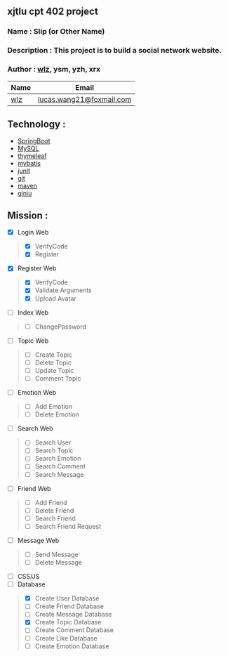## xjtlu cpt 402 project

### Name : Slip (or Other Name)

### Description : This project is to build a social network website.

### Author : [wlz](https://www.github.com/wanglz111), ysm, yzh, xrx
| Name | Email |
| ---- | ----- |
| [wlz](https://www.github.com/wanglz111) | [lucas.wang21@foxmail.com](mailto:lucas.wang21@foxmail.com) |




## Technology :
- [SpringBoot](https://spring.io/projects/spring-boot)
- [MySQL](https://www.mysql.com/)
- [thymeleaf](https://www.thymeleaf.org/)
- [mybatis](https://www.mybatis.org/)
- [junit](https://junit.org/)
- [git](https://git-scm.com/)
- [maven](https://maven.apache.org/)
- [qiniu](https://www.qiniu.com/)


## Mission :
- [x] Login Web
> - [x] VerifyCode
> - [x] Register
- [x] Register Web
> - [x] VerifyCode
> - [x] Validate Arguments
> - [x] Upload Avatar
- [ ] Index Web
> - [ ] ChangePassword
- [ ] Topic Web
> - [ ] Create Topic
> - [ ] Delete Topic
> - [ ] Update Topic
> - [ ] Comment Topic
- [ ] Emotion Web
> - [ ] Add Emotion
> - [ ] Delete Emotion
- [ ] Search Web
> - [ ] Search User
> - [ ] Search Topic
> - [ ] Search Emotion
> - [ ] Search Comment
> - [ ] Search Message
- [ ] Friend Web
> - [ ] Add Friend
> - [ ] Delete Friend
> - [ ] Search Friend
> - [ ] Search Friend Request
- [ ] Message Web
> - [ ] Send Message
> - [ ] Delete Message
- [ ] CSS/JS
- [ ] Database
> - [x] Create User Database
> - [ ] Create Friend Database
> - [ ] Create Message Database
> - [x] Create Topic Database
> - [ ] Create Comment Database
> - [ ] Create Like Database
> - [ ] Create Emotion Database
